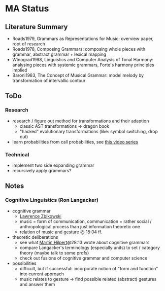 # MA Status



## Literature Summary
- Roads1979, Grammars as Representations for Music: overview paper, root of research
- Roads1978, Composing Grammars: composing whole pieces with grammar, abstract grammar + lexical mapping
- Winograd1968, Linguistics and Computer Analysis of Tonal Harmony: analysing pieces with systemic grammars, Forte's harmony principles implied
- Baroni1983, The Concept of Musical Grammar: model melody by transformation of intervallic contour

## ToDo
### Research
- research / figure out method for transformations and their adaption
  - classic AST transformations -> dragon book
  - "hacked" evolutionary transformations (like: symbol switching, drop out)
- learn probabilities from call probabilities, see [this video series](https://youtu.be/2hLBHSKbS44)
### Technical
- implement two side expanding grammar
- recursively apply grammars?

## Notes
### Cognitive Linguistics (Ron Langacker)
- cognitive grammar 
  - [Lawrence Zbikowski](https://www.youtube.com/watch?v=C2XKzCQ_Uj4)
  - music = form of communication, communication = rather social / anthropological process than just information theoretic one
  - relation of music and gesture @ 18:04 ff.
- theoretic deliberations
  - see what [Martin Hilpert](https://www.youtube.com/watch?v=dDfX3971Z_A)@28:13 wrote about cognitive grammars
  - compare Langacker's terminology (especially units) to set / category theory (maybe talk to some profs)
  - check out fusions of cognitive grammar and computer science
- possibilities
  - difficult, but if successful: incorporate notion of "form and function" into current approach
  - music relates to gesture -> find possible related (abstract) gestures and answer them